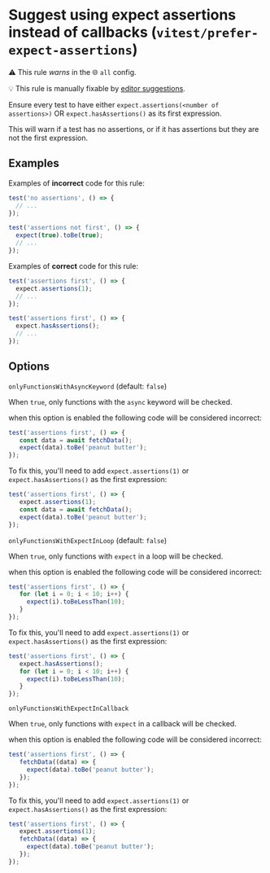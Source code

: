 # Suggest using expect assertions instead of callbacks (`vitest/prefer-expect-assertions`)

⚠️ This rule _warns_ in the 🌐 `all` config.

💡 This rule is manually fixable by [editor suggestions](https://eslint.org/docs/developer-guide/working-with-rules#providing-suggestions).

<!-- end auto-generated rule header -->

Ensure every test to have either `expect.assertions(<number of assertions>)` OR
`expect.hasAssertions()` as its first expression.

This will warn if a test has no assertions, or if it has assertions but they are not the first expression.

## Examples

Examples of **incorrect** code for this rule:

```js
test('no assertions', () => {
  // ...
});

test('assertions not first', () => {
  expect(true).toBe(true);
  // ...
});
```

Examples of **correct** code for this rule:

```js
test('assertions first', () => {
  expect.assertions(1);
  // ...
});

test('assertions first', () => {
  expect.hasAssertions();
  // ...
});
```

## Options

`onlyFunctionsWithAsyncKeyword` (default: `false`)

When `true`, only functions with the `async` keyword will be checked.

when this option is enabled the following code will be considered incorrect:

```js
test('assertions first', () => {
   const data = await fetchData();
   expect(data).toBe('peanut butter');
});
```

To fix this, you'll need to add `expect.assertions(1)` or `expect.hasAssertions()` as the first expression:

```js
test('assertions first', () => {
   expect.assertions(1);
   const data = await fetchData();
   expect(data).toBe('peanut butter');
});
```

`onlyFunctionsWithExpectInLoop` (default: `false`)

When `true`, only functions with `expect` in a loop will be checked.

when this option is enabled the following code will be considered incorrect:

```js
test('assertions first', () => {
   for (let i = 0; i < 10; i++) {
	 expect(i).toBeLessThan(10);
   }
});
```

To fix this, you'll need to add `expect.assertions(1)` or `expect.hasAssertions()` as the first expression:

```js
test('assertions first', () => {
   expect.hasAssertions();
   for (let i = 0; i < 10; i++) {
	 expect(i).toBeLessThan(10);
   }
});
```

`onlyFunctionsWithExpectInCallback`

When `true`, only functions with `expect` in a callback will be checked.

when this option is enabled the following code will be considered incorrect:

```js
test('assertions first', () => {
   fetchData((data) => {
	 expect(data).toBe('peanut butter');
   });
});
```

To fix this, you'll need to add `expect.assertions(1)` or `expect.hasAssertions()` as the first expression:

```js
test('assertions first', () => {
   expect.assertions(1);
   fetchData((data) => {
	 expect(data).toBe('peanut butter');
   });
});
```

